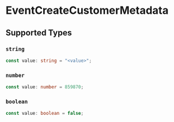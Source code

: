 # EventCreateCustomerMetadata


## Supported Types

### `string`

```typescript
const value: string = "<value>";
```

### `number`

```typescript
const value: number = 859870;
```

### `boolean`

```typescript
const value: boolean = false;
```

